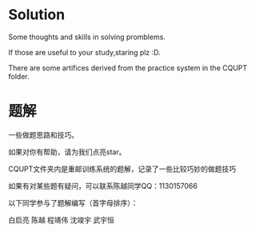 # Solution
Some thoughts and skills in solving promblems.

If those are useful to your study,staring plz :D.

There are some artifices derived from the practice system in the CQUPT folder.

# 题解
一些做题思路和技巧。

如果对你有帮助，请为我们点亮star。

CQUPT文件夹内是重邮训练系统的题解，记录了一些比较巧妙的做题技巧

如果有对某些题有疑问，可以联系陈越同学QQ：1130157066

以下同学参与了题解编写（首字母排序）：

白启亮 陈越 程靖伟 沈竣宇 武宇恒


